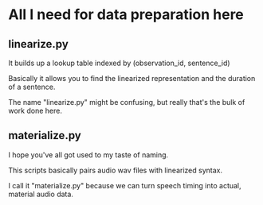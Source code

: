 # All I need for data preparation here

## linearize.py

It builds up a lookup table indexed by (observation_id, sentence_id)

Basically it allows you to find the linearized representation and the duration of a sentence.

The name "linearize.py" might be confusing, but really that's the bulk of work done here.

## materialize.py

I hope you've all got used to my taste of naming.

This scripts basically pairs audio wav files with linearized syntax.

I call it "materialize.py" because we can turn speech timing into actual, material audio data.